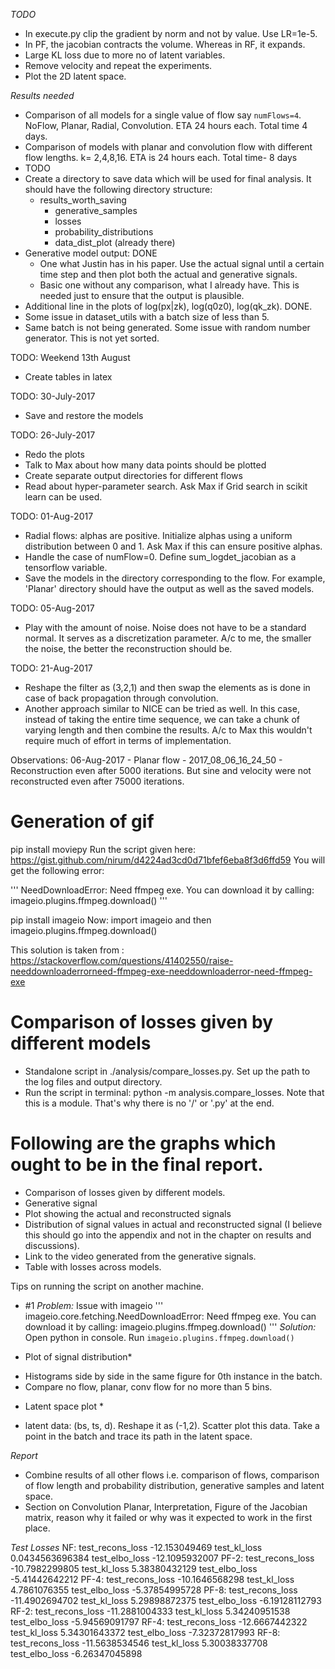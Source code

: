 *TODO*
-  In execute.py clip the gradient by norm and not by value. Use LR=1e-5.
-  In PF, the jacobian contracts the volume. Whereas in RF, it expands.
-  Large KL loss due to more no of latent variables. 
-  Remove velocity and repeat the experiments.  
-  Plot the 2D latent space. 

*Results needed*
- Comparison of all models for a single value of flow say `numFlows=4`. NoFlow, Planar, Radial, Convolution. ETA 24 
hours each. Total time 4 days. 
- Comparison of models with planar and convolution flow with different flow lengths. k= 2,4,8,16. ETA is 24 hours each.
Total time- 8 days 
- TODO
- Create a directory to save data which will be used for final analysis. It should have the following directory 
structure:
    - results_worth_saving
        - generative_samples
        - losses
        - probability_distributions
        - data_dist_plot (already there)  
- Generative model output: DONE
    - One what Justin has in his paper. Use the actual signal until a certain time step and then plot both the actual 
    and generative signals. 
    - Basic one without any comparison, what I already have. This is needed just to ensure that the output is plausible.
- Additional line in the plots of log(px|zk), log(q0z0), log(qk_zk). DONE. 
- Some issue in dataset_utils with a batch size of less than 5.
- Same batch is not being generated. Some issue with random number generator. This is not yet sorted.  
 
 
TODO: Weekend 13th August
- Create tables in latex 

TODO: 30-July-2017
- Save and restore the models


TODO: 26-July-2017
- Redo the plots
- Talk to Max about how many data points should be plotted
- Create separate output directories for different flows
- Read about hyper-parameter search. Ask Max if Grid search in scikit learn can be used.

TODO: 01-Aug-2017
- Radial flows: alphas are positive. Initialize alphas using a uniform distribution between 0 and 1. 
Ask Max if this can ensure positive alphas.  
- Handle the case of numFlow=0. Define sum_logdet_jacobian as a tensorflow variable.
- Save the models in the directory corresponding to the flow. For example, 'Planar' directory should
 have the output as well as the saved models. 

TODO: 05-Aug-2017
- Play with the amount of noise. Noise does not have to be a standard normal. It serves as a discretization parameter. 
A/c to me, the smaller the noise, the better the reconstruction should be. 

TODO: 21-Aug-2017
- Reshape the filter as (3,2,1) and then swap the elements as is done in case of back propagation through convolution.
- Another approach similar to NICE can be tried as well. In this case, instead of taking the entire time sequence, we
can take a chunk of varying length and then combine the results. A/c to Max this wouldn't require much of effort in terms
of implementation. 


Observations:
06-Aug-2017 - Planar flow - 2017_08_06_16_24_50 - Reconstruction even after 5000 iterations. But sine and velocity were 
not reconstructed even after 75000 iterations. 


# Generation of gif
pip install moviepy
Run the script given here: https://gist.github.com/nirum/d4224ad3cd0d71bfef6eba8f3d6ffd59
You will get the following error:

'''
NeedDownloadError: Need ffmpeg exe. You can download it by calling:
  imageio.plugins.ffmpeg.download()
'''

pip install imageio
Now: import imageio and then imageio.plugins.ffmpeg.download()

This solution is taken from : 
https://stackoverflow.com/questions/41402550/raise-needdownloaderrorneed-ffmpeg-exe-needdownloaderror-need-ffmpeg-exe

# Comparison of losses given by different models
- Standalone script in ./analysis/compare_losses.py. Set up the path to the log files and output directory.
- Run the script in terminal: python -m analysis.compare_losses. Note that this is a module. That's why there is no '/'
or '.py' at the end. 
 
# Following are the graphs which ought to be in the final report.
 - Comparison of losses given by different models. 
 - Generative signal
 - Plot showing the actual and reconstructed signals
 - Distribution of signal values in actual and reconstructed signal (I believe this should go into the appendix and 
 not in the chapter on results and discussions). 
 - Link to the video generated from the generative signals. 
- Table with losses across models. 
 
 
Tips on running the script on another machine.
- #1
*Problem:* Issue with imageio
'''
imageio.core.fetching.NeedDownloadError: Need ffmpeg exe. You can download it by calling:
 imageio.plugins.ffmpeg.download()
''' 
*Solution:* Open python in console. Run ```imageio.plugins.ffmpeg.download()```
 
* Plot of signal distribution*
- Histograms side by side in the same figure for 0th instance in the batch.
- Compare no flow, planar, conv flow for no more than 5 bins.   
 
* Latent space plot * 
- latent data: (bs, ts, d). Reshape it as (-1,2). Scatter plot this data. Take a point in the batch and trace its path 
in the latent space. 


*Report*
- Combine results of all other flows i.e. comparison of flows, comparison of flow length and probability distribution, 
generative samples and latent space.  
- Section on Convolution Planar, Interpretation, Figure of the Jacobian matrix, reason why it failed or why was it 
expected to work in the first place. 


*Test Losses*
NF: test_recons_loss -12.153049469 test_kl_loss 0.0434563696384 test_elbo_loss -12.1095932007
PF-2: test_recons_loss -10.7982299805 test_kl_loss 5.38380432129 test_elbo_loss -5.41442642212
PF-4: test_recons_loss -10.1646568298 test_kl_loss 4.7861076355 test_elbo_loss -5.37854995728
PF-8: test_recons_loss -11.4902694702 test_kl_loss 5.29898872375 test_elbo_loss -6.19128112793
RF-2: test_recons_loss -11.2881004333 test_kl_loss 5.34240951538 test_elbo_loss -5.94569091797
RF-4: test_recons_loss -12.6667442322 test_kl_loss 5.34301643372 test_elbo_loss -7.32372817993
RF-8: test_recons_loss -11.5638534546 test_kl_loss 5.30038337708 test_elbo_loss -6.26347045898
